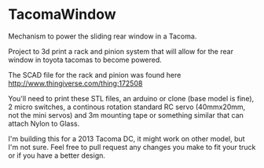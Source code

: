 TacomaWindow
============

Mechanism to power the sliding rear window in a Tacoma.

Project to 3d print a rack and pinion system that will allow for the rear window in toyota tacomas to become powered. 

The SCAD file for the rack and pinion was found here http://www.thingiverse.com/thing:172508

You'll need to print these STL files, an arduino or clone (base model is fine), 2 micro switches, a continous rotation standard RC servo (40mmx20mm, not the mini servos) and 3m mounting tape or something similar that can attach Nylon to Glass. 

I'm building this for a 2013 Tacoma DC, it might work on other model, but I'm not sure.  Feel free to pull request any changes you make to fit your truck or if you have a better design.   
